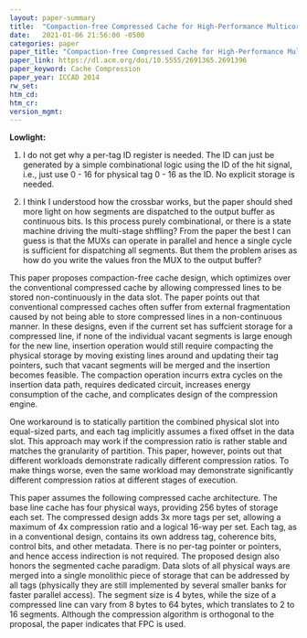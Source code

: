 ```yaml
---
layout: paper-summary
title:  "Compaction-free Compressed Cache for High-Performance Multicore System"
date:   2021-01-06 21:56:00 -0500
categories: paper
paper_title: "Compaction-free Compressed Cache for High-Performance Multicore System"
paper_link: https://dl.acm.org/doi/10.5555/2691365.2691396
paper_keyword: Cache Compression
paper_year: ICCAD 2014
rw_set:
htm_cd:
htm_cr:
version_mgmt:
---
```


**Lowlight:**

1. I do not get why a per-tag ID register is needed. The ID can just be generated by a simple combinational logic
   using the ID of the hit signal, i.e., just use 0 - 16 for physical tag 0 - 16 as the ID. No explicit storage
   is needed.

2. I think I understood how the crossbar works, but the paper should shed more light on how segments are dispatched
   to the output buffer as continuous bits. Is this process purely combinational, or there is a state machine
   driving the multi-stage shffling? From the paper the best I can guess is that the MUXs can operate in parallel
   and hence a single cycle is sufficient for dispatching all segments. But them the problem arises as how do you
   write the values fron the MUX to the output buffer?

This paper proposes compaction-free cache design, which optimizes over the conventional compressed cache by allowing
compressed lines to be stored non-continuously in the data slot.
The paper points out that conventional compressed caches often suffer from external fragmentation caused by not
being able to store compressed lines in a non-continuous manner. In these designs, even if the current set has suffcient
storage for a compressed line, if none of the individual vacant segments is large enough for the new line, insertion 
operation would still require compacting the physical storage by moving existing lines around and updating their tag 
pointers, such that vacant segments will be merged and the insertion becomes feasible. 
The compaction operation incurrs extra cycles on the insertion data path, requires dedicated circuit, increases
energy consumption of the cache, and complicates design of the compression engine.

One workaround is to statically partition the combined physical slot into equal-sized parts, and each tag 
implicitly assumes a fixed offset in the data slot. This approach may work if the compression ratio is rather
stable and matches the granularity of partition. This paper, however, points out that different workloads 
demonstrate radically different compression ratios. To make things worse, even the same workload may demonstrate
significantly different compression ratios at different stages of execution.

This paper assumes the following compressed cache architecture. The base line cache has four physical ways, providing
256 bytes of storage each set. The compressed design adds 3x more tags per set, allowing a maximum of 4x compression
ratio and a logical 16-way per set. 
Each tag, as in a conventional design, contains its own address tag, coherence bits, control bits, and 
other metadata. There is no per-tag pointer or pointers, and hence access indirection is not required.
The proposed design also honors the segmented cache paradigm. Data slots of all physical ways are merged into a single
monolithic piece of storage that can be addressed by all tags (physically they are still implemented by several smaller
banks for faster parallel access). The segment size is 4 bytes, while the size of a compressed line can vary from
8 bytes to 64 bytes, which translates to 2 to 16 segments.
Although the compression algorithm is orthogonal to the proposal, the paper indicates that FPC is used.
